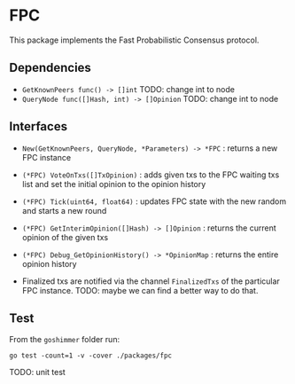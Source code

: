 # FPC

This package implements the Fast Probabilistic Consensus protocol.

## Dependencies


* `GetKnownPeers func() -> []int` TODO: change int to node
* `QueryNode func([]Hash, int) -> []Opinion` TODO: change int to node

## Interfaces

* `New(GetKnownPeers, QueryNode, *Parameters) -> *FPC` : returns a new FPC instance
* `(*FPC) VoteOnTxs([]TxOpinion)` : adds given txs to the FPC waiting txs list and set the initial opinion to the opinion history
* `(*FPC) Tick(uint64, float64)` : updates FPC state with the new random and starts a new round
* `(*FPC) GetInterimOpinion([]Hash) -> []Opinion` : returns the current opinion of the given txs
* `(*FPC) Debug_GetOpinionHistory() -> *OpinionMap` : returns the entire opinion history

* Finalized txs are notified via the channel `FinalizedTxs` of the particular FPC instance. TODO: maybe we can find a better way to do that.

## Test

From the `goshimmer` folder run:

```
go test -count=1 -v -cover ./packages/fpc
```

TODO: unit test

